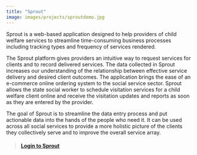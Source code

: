 ```yaml
---
title: "Sprout"
image: images/projects/sproutdemo.jpg
---
```


Sprout is a web-based application designed to help providers of child welfare services to streamline time-consuming business processes including tracking types and frequency of services rendered.

The Sprout platform gives providers an intuitive way to request services for clients and to record delivered services. The data collected in Sprout increases our understanding of the relationship between effective service delivery and desired client outcomes. The application brings the ease of an e-commerce online ordering system to the social service sector. Sprout allows the state social worker to schedule visitation services for a child welfare client online and receive the visitation updates and reports as soon as they are entered by the provider.

The goal of Sprout is to streamline the data entry process and put actionable data into the hands of the people who need it. It can be used across all social services to provide a more holistic picture of the clients they collectively serve and to improve the overall service array.

> #### [Login to Sprout](https://www.sproutservices.org)
